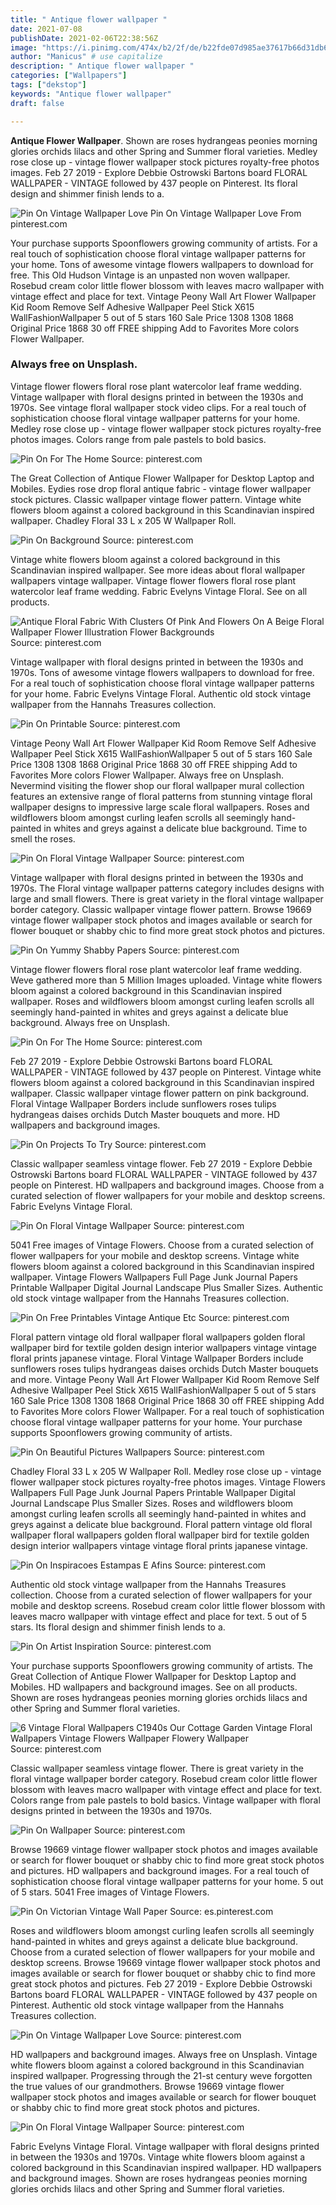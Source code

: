 ```yaml
---
title: " Antique flower wallpaper "
date: 2021-07-08
publishDate: 2021-02-06T22:38:56Z
image: "https://i.pinimg.com/474x/b2/2f/de/b22fde07d985ae37617b66d31db67514.jpg"
author: "Manicus" # use capitalize
description: " Antique flower wallpaper "
categories: ["Wallpapers"]
tags: ["dekstop"]
keywords: "Antique flower wallpaper"
draft: false

---
```



**Antique Flower Wallpaper**. Shown are roses hydrangeas peonies morning glories orchids lilacs and other Spring and Summer floral varieties. Medley rose close up - vintage flower wallpaper stock pictures royalty-free photos images. Feb 27 2019 - Explore Debbie Ostrowski Bartons board FLORAL WALLPAPER - VINTAGE followed by 437 people on Pinterest. Its floral design and shimmer finish lends to a.

![Pin On Vintage Wallpaper Love](https://i.pinimg.com/474x/26/89/9d/26899d9ee026d257a676dd705d62f1cb.jpg "Pin On Vintage Wallpaper Love")
Pin On Vintage Wallpaper Love From pinterest.com


Your purchase supports Spoonflowers growing community of artists. For a real touch of sophistication choose floral vintage wallpaper patterns for your home. Tons of awesome vintage flowers wallpapers to download for free. This Old Hudson Vintage is an unpasted non woven wallpaper. Rosebud cream color little flower blossom with leaves macro wallpaper with vintage effect and place for text. Vintage Peony Wall Art Flower Wallpaper Kid Room Remove Self Adhesive Wallpaper Peel Stick X615 WallFashionWallpaper 5 out of 5 stars 160 Sale Price 1308 1308 1868 Original Price 1868 30 off FREE shipping Add to Favorites More colors Flower Wallpaper.

### Always free on Unsplash.

Vintage flower flowers floral rose plant watercolor leaf frame wedding. Vintage wallpaper with floral designs printed in between the 1930s and 1970s. See vintage floral wallpaper stock video clips. For a real touch of sophistication choose floral vintage wallpaper patterns for your home. Medley rose close up - vintage flower wallpaper stock pictures royalty-free photos images. Colors range from pale pastels to bold basics.


![Pin On For The Home](https://i.pinimg.com/originals/cd/49/bc/cd49bce7fdb89a29e883ef3a485ff854.jpg "Pin On For The Home")
Source: pinterest.com

The Great Collection of Antique Flower Wallpaper for Desktop Laptop and Mobiles. Eydies rose drop floral antique fabric - vintage flower wallpaper stock pictures. Classic wallpaper vintage flower pattern. Vintage white flowers bloom against a colored background in this Scandinavian inspired wallpaper. Chadley Floral 33 L x 205 W Wallpaper Roll.

![Pin On Background](https://i.pinimg.com/originals/b4/45/d9/b445d965613d6fcb582107d4edb88021.jpg "Pin On Background")
Source: pinterest.com

Vintage white flowers bloom against a colored background in this Scandinavian inspired wallpaper. See more ideas about floral wallpaper wallpapers vintage wallpaper. Vintage flower flowers floral rose plant watercolor leaf frame wedding. Fabric Evelyns Vintage Floral. See on all products.

![Antique Floral Fabric With Clusters Of Pink And Flowers On A Beige Floral Wallpaper Flower Illustration Flower Backgrounds](https://i.pinimg.com/originals/ca/77/3e/ca773e1e32c824c93fb45a3ce8695a34.jpg "Antique Floral Fabric With Clusters Of Pink And Flowers On A Beige Floral Wallpaper Flower Illustration Flower Backgrounds")
Source: pinterest.com

Vintage wallpaper with floral designs printed in between the 1930s and 1970s. Tons of awesome vintage flowers wallpapers to download for free. For a real touch of sophistication choose floral vintage wallpaper patterns for your home. Fabric Evelyns Vintage Floral. Authentic old stock vintage wallpaper from the Hannahs Treasures collection.

![Pin On Printable](https://i.pinimg.com/originals/86/bf/84/86bf84d75e35283fdee5241fe9efec6c.jpg "Pin On Printable")
Source: pinterest.com

Vintage Peony Wall Art Flower Wallpaper Kid Room Remove Self Adhesive Wallpaper Peel Stick X615 WallFashionWallpaper 5 out of 5 stars 160 Sale Price 1308 1308 1868 Original Price 1868 30 off FREE shipping Add to Favorites More colors Flower Wallpaper. Always free on Unsplash. Nevermind visiting the flower shop our floral wallpaper mural collection features an extensive range of floral patterns from stunning vintage floral wallpaper designs to impressive large scale floral wallpapers. Roses and wildflowers bloom amongst curling leafen scrolls all seemingly hand-painted in whites and greys against a delicate blue background. Time to smell the roses.

![Pin On Floral Vintage Wallpaper](https://i.pinimg.com/originals/a2/a5/f9/a2a5f9b31696241f59717182efccc5f7.jpg "Pin On Floral Vintage Wallpaper")
Source: pinterest.com

Vintage wallpaper with floral designs printed in between the 1930s and 1970s. The Floral vintage wallpaper patterns category includes designs with large and small flowers. There is great variety in the floral vintage wallpaper border category. Classic wallpaper vintage flower pattern. Browse 19669 vintage flower wallpaper stock photos and images available or search for flower bouquet or shabby chic to find more great stock photos and pictures.

![Pin On Yummy Shabby Papers](https://i.pinimg.com/originals/76/d4/ef/76d4effb076ce804b39d242102b6830e.jpg "Pin On Yummy Shabby Papers")
Source: pinterest.com

Vintage flower flowers floral rose plant watercolor leaf frame wedding. Weve gathered more than 5 Million Images uploaded. Vintage white flowers bloom against a colored background in this Scandinavian inspired wallpaper. Roses and wildflowers bloom amongst curling leafen scrolls all seemingly hand-painted in whites and greys against a delicate blue background. Always free on Unsplash.

![Pin On For The Home](https://i.pinimg.com/originals/4b/68/b4/4b68b42bcc6403e17b3c5427510f5384.jpg "Pin On For The Home")
Source: pinterest.com

Feb 27 2019 - Explore Debbie Ostrowski Bartons board FLORAL WALLPAPER - VINTAGE followed by 437 people on Pinterest. Vintage white flowers bloom against a colored background in this Scandinavian inspired wallpaper. Classic wallpaper vintage flower pattern on pink background. Floral Vintage Wallpaper Borders include sunflowers roses tulips hydrangeas daises orchids Dutch Master bouquets and more. HD wallpapers and background images.

![Pin On Projects To Try](https://i.pinimg.com/originals/85/80/26/858026330426a130a88d8c3e4bbdc172.jpg "Pin On Projects To Try")
Source: pinterest.com

Classic wallpaper seamless vintage flower. Feb 27 2019 - Explore Debbie Ostrowski Bartons board FLORAL WALLPAPER - VINTAGE followed by 437 people on Pinterest. HD wallpapers and background images. Choose from a curated selection of flower wallpapers for your mobile and desktop screens. Fabric Evelyns Vintage Floral.

![Pin On Floral Vintage Wallpaper](https://i.pinimg.com/474x/ec/f6/f8/ecf6f83e2fe16fdb107bd1ec4115a720.jpg "Pin On Floral Vintage Wallpaper")
Source: pinterest.com

5041 Free images of Vintage Flowers. Choose from a curated selection of flower wallpapers for your mobile and desktop screens. Vintage white flowers bloom against a colored background in this Scandinavian inspired wallpaper. Vintage Flowers Wallpapers Full Page Junk Journal Papers Printable Wallpaper Digital Journal Landscape Plus Smaller Sizes. Authentic old stock vintage wallpaper from the Hannahs Treasures collection.

![Pin On Free Printables Vintage Antique Etc](https://i.pinimg.com/originals/81/d4/3d/81d43dfcc9be4debb091af93237c7f16.jpg "Pin On Free Printables Vintage Antique Etc")
Source: pinterest.com

Floral pattern vintage old floral wallpaper floral wallpapers golden floral wallpaper bird for textile golden design interior wallpapers vintage vintage floral prints japanese vintage. Floral Vintage Wallpaper Borders include sunflowers roses tulips hydrangeas daises orchids Dutch Master bouquets and more. Vintage Peony Wall Art Flower Wallpaper Kid Room Remove Self Adhesive Wallpaper Peel Stick X615 WallFashionWallpaper 5 out of 5 stars 160 Sale Price 1308 1308 1868 Original Price 1868 30 off FREE shipping Add to Favorites More colors Flower Wallpaper. For a real touch of sophistication choose floral vintage wallpaper patterns for your home. Your purchase supports Spoonflowers growing community of artists.

![Pin On Beautiful Pictures Wallpapers](https://i.pinimg.com/originals/88/f0/e9/88f0e9498c90228e1ace386d4bb12469.jpg "Pin On Beautiful Pictures Wallpapers")
Source: pinterest.com

Chadley Floral 33 L x 205 W Wallpaper Roll. Medley rose close up - vintage flower wallpaper stock pictures royalty-free photos images. Vintage Flowers Wallpapers Full Page Junk Journal Papers Printable Wallpaper Digital Journal Landscape Plus Smaller Sizes. Roses and wildflowers bloom amongst curling leafen scrolls all seemingly hand-painted in whites and greys against a delicate blue background. Floral pattern vintage old floral wallpaper floral wallpapers golden floral wallpaper bird for textile golden design interior wallpapers vintage vintage floral prints japanese vintage.

![Pin On Inspiracoes Estampas E Afins](https://i.pinimg.com/originals/23/7d/5b/237d5b9690dd05c6d0db5254d637393e.jpg "Pin On Inspiracoes Estampas E Afins")
Source: pinterest.com

Authentic old stock vintage wallpaper from the Hannahs Treasures collection. Choose from a curated selection of flower wallpapers for your mobile and desktop screens. Rosebud cream color little flower blossom with leaves macro wallpaper with vintage effect and place for text. 5 out of 5 stars. Its floral design and shimmer finish lends to a.

![Pin On Artist Inspiration](https://i.pinimg.com/564x/b3/fa/70/b3fa70f4a825fae685bf3868686b1ae8.jpg "Pin On Artist Inspiration")
Source: pinterest.com

Your purchase supports Spoonflowers growing community of artists. The Great Collection of Antique Flower Wallpaper for Desktop Laptop and Mobiles. HD wallpapers and background images. See on all products. Shown are roses hydrangeas peonies morning glories orchids lilacs and other Spring and Summer floral varieties.

![6 Vintage Floral Wallpapers C1940s Our Cottage Garden Vintage Floral Wallpapers Vintage Flowers Wallpaper Flowery Wallpaper](https://i.pinimg.com/originals/75/79/be/7579be548affc015d44009ce7ce3ec4c.jpg "6 Vintage Floral Wallpapers C1940s Our Cottage Garden Vintage Floral Wallpapers Vintage Flowers Wallpaper Flowery Wallpaper")
Source: pinterest.com

Classic wallpaper seamless vintage flower. There is great variety in the floral vintage wallpaper border category. Rosebud cream color little flower blossom with leaves macro wallpaper with vintage effect and place for text. Colors range from pale pastels to bold basics. Vintage wallpaper with floral designs printed in between the 1930s and 1970s.

![Pin On Wallpaper](https://i.pinimg.com/originals/7c/b8/87/7cb8870bb55acd54068739ab8e39c46c.jpg "Pin On Wallpaper")
Source: pinterest.com

Browse 19669 vintage flower wallpaper stock photos and images available or search for flower bouquet or shabby chic to find more great stock photos and pictures. HD wallpapers and background images. For a real touch of sophistication choose floral vintage wallpaper patterns for your home. 5 out of 5 stars. 5041 Free images of Vintage Flowers.

![Pin On Victorian Vintage Wall Paper](https://i.pinimg.com/originals/9a/44/cc/9a44cc0e9d4b40b5f9cd7ce40a0480e1.jpg "Pin On Victorian Vintage Wall Paper")
Source: es.pinterest.com

Roses and wildflowers bloom amongst curling leafen scrolls all seemingly hand-painted in whites and greys against a delicate blue background. Choose from a curated selection of flower wallpapers for your mobile and desktop screens. Browse 19669 vintage flower wallpaper stock photos and images available or search for flower bouquet or shabby chic to find more great stock photos and pictures. Feb 27 2019 - Explore Debbie Ostrowski Bartons board FLORAL WALLPAPER - VINTAGE followed by 437 people on Pinterest. Authentic old stock vintage wallpaper from the Hannahs Treasures collection.

![Pin On Vintage Wallpaper Love](https://i.pinimg.com/474x/26/89/9d/26899d9ee026d257a676dd705d62f1cb.jpg "Pin On Vintage Wallpaper Love")
Source: pinterest.com

HD wallpapers and background images. Always free on Unsplash. Vintage white flowers bloom against a colored background in this Scandinavian inspired wallpaper. Progressing through the 21-st century weve forgotten the true values of our grandmothers. Browse 19669 vintage flower wallpaper stock photos and images available or search for flower bouquet or shabby chic to find more great stock photos and pictures.

![Pin On Floral Vintage Wallpaper](https://i.pinimg.com/474x/b2/2f/de/b22fde07d985ae37617b66d31db67514.jpg "Pin On Floral Vintage Wallpaper")
Source: pinterest.com

Fabric Evelyns Vintage Floral. Vintage wallpaper with floral designs printed in between the 1930s and 1970s. Vintage white flowers bloom against a colored background in this Scandinavian inspired wallpaper. HD wallpapers and background images. Shown are roses hydrangeas peonies morning glories orchids lilacs and other Spring and Summer floral varieties.

